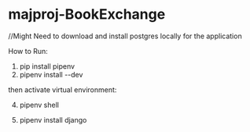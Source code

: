 # majproj-BookExchange


//Might Need to download and install postgres locally for the application

How to Run: 
1. pip install pipenv
2. pipenv install --dev

then activate virtual environment: 

4. pipenv shell

5. pipenv install django


